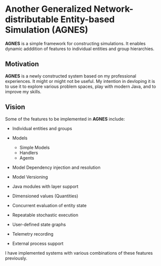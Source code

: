 # Another Generalized Network-distributable Entity-based Simulation (AGNES)

**AGNES** is a simple framework for constructing simulations. It enables dynamic adddition of features to individual entities and group hierarchies.

## Motivation

**AGNES** is a newly constructed system based on my professional experiences. It might or might not be useful. My intention in devloping it is to use it to explore various problem spaces, play with modern Java, and to improve my skills.

## Vision

Some of the features to be implemented in **AGNES** include:

- Individual entities and groups
- Models
  
  - Simple Models
  - Handlers
  - Agents

- Model Dependency injection and resolution
- Model Versioning
- Java modules with layer support
- Dimensioned values (Quantities)
- Concurrent evaluation of entity state
- Repeatable stochastic execution
- User-defined state graphs
- Telemetry recording
- External process support

    
I have implemented systems with various combinations of these features previously.   
